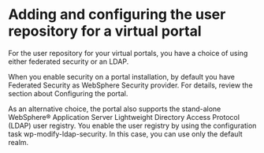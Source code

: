 # Adding and configuring the user repository for a virtual portal

For the user repository for your virtual portals, you have a choice of using either federated security or an LDAP.

When you enable security on a portal installation, by default you have Federated Security as WebSphere Security provider. For details, review the section about Configuring the portal.

As an alternative choice, the portal also supports the stand-alone WebSphere® Application Server Lightweight Directory Access Protocol \(LDAP\) user registry. You enable the user registry by using the configuration task wp-modify-ldap-security. In this case, you can use only the default realm.

